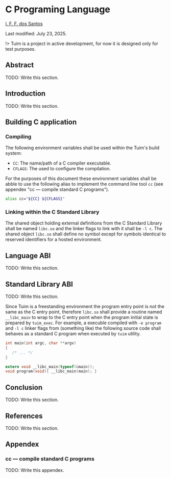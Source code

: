 # C Programing Language

[I. F. F. dos Santos](mailto:ismaellxd@gmail.com)

Last modified: July 23, 2025.

!> Tuim is a project in active development,
for now it is designed only for test purposes.

## Abstract

TODO: Write this section.

## Introduction

TODO: Write this section.

## Building C application

### Compiling

The following environment variables shall be used
within the Tuim's build system:
- `CC`: The name/path of a C compiler executable.
- `CFLAGS`: The used to configure the compilation.

For the purposes of this document these environment variables
shall be abble to use the following alias
to implement the command line tool `cc`
(see appendex "cc — compile standard C programs").

```sh
alias cc="${CC} ${CFLAGS}"
```

### Linking within the C Standard Library

The shared object holding external definitions from the C Standard Library
shall be named `libc.so`
and the linker flags to link with it shall be `-l c`.
The shared object `libc.so`
shall define no symbol except for symbols identical to
reserved identifiers for a hosted environment.

## Language ABI

TODO: Write this section.

## Standard Library ABI

TODO: Write this section.

Since Tuim is a freestanding environment the program entry point
is not the same as the C entry point,
therefore `libc.so` shall provide a routine named
`__libc_main` to wrap to the C entry point when the program initial state
is prepared by `tuim_exec`.
For example, a execuble compiled with
`-e program` and `-l c` linker flags
from (something like) the following source code
shall behaves as a standard C program when executed by
`tuim` utility.

```c
int main(int argc, char **argv)
{
   /* ... */
}

extern void __libc_main(typeof(&main));
void program(void){ __libc_main(main); }
```

## Conclusion

TODO: Write this section.

## References

TODO: Write this section.

## Appendex

### cc — compile standard C programs

TODO: Write this appendex.
